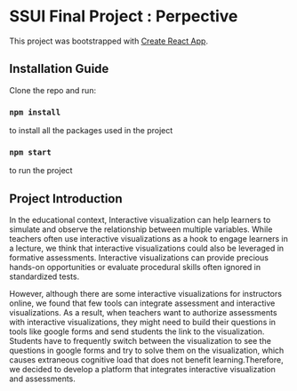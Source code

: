 # SSUI Final Project : Perpective 

This project was bootstrapped with [Create React App](https://github.com/facebook/create-react-app).

## Installation Guide

Clone the repo and run:

### `npm install`

to install all the packages used in the project

### `npm start`

to run the project

##  Project Introduction
In the educational context, Interactive visualization can help learners to simulate and observe the relationship between multiple variables. While teachers often use interactive visualizations as a hook to engage learners in a lecture, we think that interactive visualizations could also be leveraged in formative assessments. Interactive visualizations can provide precious hands-on opportunities or evaluate procedural skills often ignored in standardized tests. 

However, although there are some interactive visualizations for instructors online, we found that few tools can integrate assessment and interactive visualizations. As a result, when teachers want to authorize assessments with interactive visualizations, they might need to build their questions in tools like google forms and send students the link to the visualization. Students have to frequently switch between the visualization to see the questions in google forms and try to solve them on the visualization, which causes extraneous cognitive load that does not benefit learning.Therefore, we decided to develop a platform that integrates interactive visualization and assessments.




